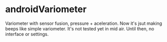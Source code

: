 # androidVariometer
Variometer with sensor fusion, pressure + aceleration. Now it's jsut making beeps like simple variometer. It's not tested yet in mid air. Until then, no interface or settings.
